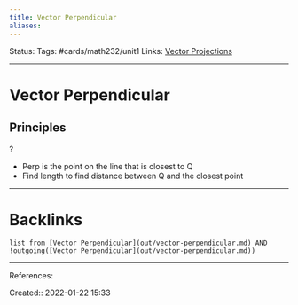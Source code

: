 ```yaml
---
title: Vector Perpendicular
aliases:
---
```

Status:
Tags: #cards/math232/unit1
Links: [Vector Projections](out/vector-projections.md)
___

# Vector Perpendicular

## Principles
?
- Perp is the point on the line that is closest to Q
- Find length to find distance between Q and the closest point
___
<!--SR:!2022-03-04,1,130-->

# Backlinks
```dataview
list from [Vector Perpendicular](out/vector-perpendicular.md) AND !outgoing([Vector Perpendicular](out/vector-perpendicular.md))
```
___
References:

Created:: 2022-01-22 15:33
